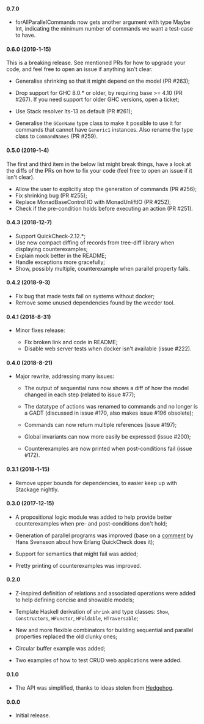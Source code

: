 #### 0.7.0

  * forAllParallelCommands now gets another argument with type Maybe Int,
    indicating the minimum number of commands we want a test-case to have.

#### 0.6.0 (2019-1-15)

  This is a breaking release. See mentioned PRs for how to upgrade your code,
  and feel free to open an issue if anything isn't clear.

  * Generalise shrinking so that it might depend on the model (PR #263);

  * Drop support for GHC 8.0.* or older, by requiring base >= 4.10 (PR #267). If
    you need support for older GHC versions, open a ticket;

  * Use Stack resolver lts-13 as default (PR #261);

  * Generalise the `GConName` type class to make it possible to use it for
    commands that cannot have `Generic1` instances. Also rename the type class
    to `CommandNames` (PR #259).

#### 0.5.0 (2019-1-4)

  The first and third item in the below list might break things, have a look at
  the diffs of the PRs on how to fix your code (feel free to open an issue if it
  isn't clear).

  * Allow the user to explicitly stop the generation of commands (PR #256);
  * Fix shrinking bug (PR #255);
  * Replace MonadBaseControl IO with MonadUnliftIO (PR #252);
  * Check if the pre-condition holds before executing an action (PR #251).

#### 0.4.3 (2018-12-7)

  * Support QuickCheck-2.12.*;
  * Use new compact diffing of records from tree-diff library when displaying
    counterexamples;
  * Explain mock better in the README;
  * Handle exceptions more gracefully;
  * Show, possibly multiple, counterexample when parallel property fails.

#### 0.4.2 (2018-9-3)

  * Fix bug that made tests fail on systems without docker;
  * Remove some unused dependencies found by the weeder tool.

#### 0.4.1 (2018-8-31)

  * Minor fixes release:

    - Fix broken link and code in README;
    - Disable web server tests when docker isn't available (issue #222).

#### 0.4.0 (2018-8-21)

  * Major rewrite, addressing many issues:

    - The output of sequential runs now shows a diff of how the model changed in
      each step (related to issue #77);

    - The datatype of actions was renamed to commands and no longer is a GADT
      (discussed in issue #170, also makes issue #196 obsolete);

    - Commands can now return multiple references (issue #197);

    - Global invariants can now more easily be expressed (issue #200);

    - Counterexamples are now printed when post-conditions fail (issue #172).

#### 0.3.1 (2018-1-15)

  * Remove upper bounds for dependencies, to easier keep up with
    Stackage nightly.

#### 0.3.0 (2017-12-15)

  * A propositional logic module was added to help provide better
    counterexamples when pre- and post-conditions don't hold;

  * Generation of parallel programs was improved (base on
    a [comment](https://github.com/Quviq/QuickCheckExamples/issues/2) by
    Hans Svensson about how Erlang QuickCheck does it);

  * Support for semantics that might fail was added;

  * Pretty printing of counterexamples was improved.

#### 0.2.0

  * Z-inspired definition of relations and associated operations were
    added to help defining concise and showable models;

  * Template Haskell derivation of `shrink` and type classes: `Show`,
    `Constructors`, `HFunctor`, `HFoldable`, `HTraversable`;

  * New and more flexible combinators for building sequential and
    parallel properties replaced the old clunky ones;

  * Circular buffer example was added;

  * Two examples of how to test CRUD web applications were added.

#### 0.1.0

  * The API was simplified, thanks to ideas stolen from
    [Hedgehog](https://github.com/hedgehogqa/haskell-hedgehog/commit/385c92f9dd0aa7e748fc677b2eeead5e3572685f).

#### 0.0.0

  * Initial release.
